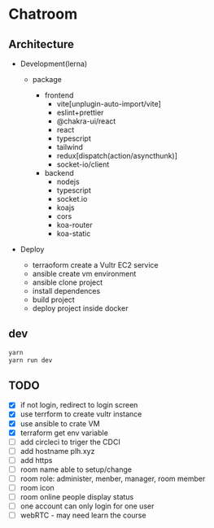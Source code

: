 # Chatroom

## Architecture

- Development(lerna)

  - package

    - frontend
      - vite[unplugin-auto-import/vite]
      - eslint+prettier
      - @chakra-ui/react
      - react
      - typescript
      - tailwind
      - redux[dispatch(action/asyncthunk)]
      - socket-io/client
    - backend
      - nodejs
      - typescript
      - socket.io
      - koajs
      - cors
      - koa-router
      - koa-static

- Deploy
  - terraoform create a Vultr EC2 service
  - ansible create vm environment
  - ansible clone project
  - install dependences
  - build project
  - deploy project inside docker

## dev

```bash
yarn
yarn run dev
```

## TODO

- [x] if not login, redirect to login screen
- [x] use terrform to create vultr instance
- [x] use ansible to crate VM
- [x] terraform get env variable
- [ ] add circleci to triger the CDCI
- [ ] add hostname plh.xyz
- [ ] add https
- [ ] room name able to setup/change
- [ ] room role: administer, menber, manager, room member
- [ ] room icon
- [ ] room online people display status
- [ ] one account can only login for one user
- [ ] webRTC - may need learn the course
